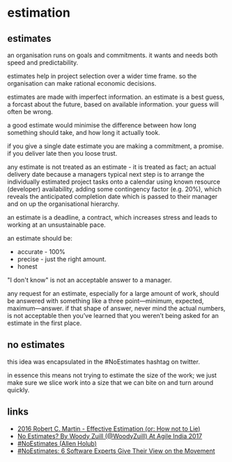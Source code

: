 # estimation

## estimates

an organisation runs on goals and commitments. it wants and needs both speed and predictability.

estimates help in project selection over a wider time frame. so the organisation can make rational economic decisions.

estimates are made with imperfect information. an estimate is a best guess, a forcast about the future, based on available information. your guess will often be wrong. 

a good estimate would minimise the difference between how long something should take, and how long it actually took.

if you give a single date estimate you are making a commitment, a promise. if you deliver late then you loose trust. 

any estimate is not treated as an estimate - it is treated as fact; an actual delivery date because a managers typical next step is to arrange the individually estimated project tasks onto a calendar using known resource (developer) availability, adding some contingency factor (e.g. 20%), which reveals the anticipated completion date which is passed to their manager and on up the organisational hierarchy.

an estimate is a deadline, a contract, which increases stress and leads to working at an unsustainable pace.

an estimate should be:
* accurate - 100%
* precise - just the right amount.
* honest

"I don't know" is not an acceptable answer to a manager.

any request for an estimate, especially for a large amount of work, should be answered with something like a three point—minimum, expected, maximum—answer. if that shape of answer, never mind the actual numbers, is not acceptable then you’ve learned that you weren’t being asked for an estimate in the first place.


## no estimates

this idea was encapsulated in the #NoEstimates hashtag on twitter.

in essence this means not trying to estimate the size of the work; we just make sure we slice work into a size that we can bite on and turn around quickly.


## links
* [2016 Robert C. Martin - Effective Estimation (or: How not to Lie)](https://youtu.be/eisuQefYw_o)
* [No Estimates? By Woody Zuill (@WoodyZuill) At Agile India 2017](https://youtu.be/3f1JebvRnOw)
* [#NoEstimates (Allen Holub)](https://youtu.be/QVBlnCTu9Ms)
* [#NoEstimates: 6 Software Experts Give Their View on the Movement](https://plan.io/blog/noestimates-6-software-experts-give-their-view/)

